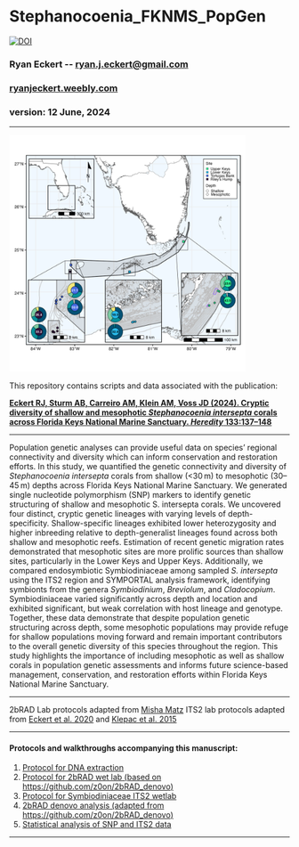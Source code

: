 # Stephanocoenia_FKNMS_PopGen

[![DOI](https://zenodo.org/badge/DOI/10.5281/zenodo/7130749.svg)](https://doi.org/10.5281/zenodo.7130749)




### Ryan Eckert -- <ryan.j.eckert@gmail.com>
### [ryanjeckert.weebly.com](https://ryanjeckert.weebly.com)
### version: 12 June, 2024

------------------------------------------------------------------------
<img src="figures/figure1.png" width="425"/>

This repository contains scripts and data associated with the publication:

**[Eckert RJ, Sturm AB, Carreiro AM, Klein AM, Voss JD (2024). Cryptic diversity of shallow and mesophotic *Stephanocoenia intersepta* corals across Florida Keys National Marine Sanctuary. *Heredity* 133:137–148](https://www.nature.com/articles/s41437-024-00698-x)**

------------------------------------------------------------------------
Population genetic analyses can provide useful data on species’ regional connectivity and diversity which can inform conservation and restoration efforts. In this study, we quantified the genetic connectivity and diversity of *Stephanocoenia intersepta* corals from shallow (<30 m) to mesophotic (30–45 m) depths across Florida Keys National Marine Sanctuary. We generated single nucleotide polymorphism (SNP) markers to identify genetic structuring of shallow and mesophotic S. intersepta corals. We uncovered four distinct, cryptic genetic lineages with varying levels of depth-specificity. Shallow-specific lineages exhibited lower heterozygosity and higher inbreeding relative to depth-generalist lineages found across both shallow and mesophotic reefs. Estimation of recent genetic migration rates demonstrated that mesophotic sites are more prolific sources than shallow sites, particularly in the Lower Keys and Upper Keys. Additionally, we compared endosymbiotic Symbiodiniaceae among sampled *S. intersepta* using the ITS2 region and SYMPORTAL analysis framework, identifying symbionts from the genera *Symbiodinium*, *Breviolum*, and *Cladocopium*. Symbiodiniaceae varied significantly across depth and location and exhibited significant, but weak correlation with host lineage and genotype. Together, these data demonstrate that despite population genetic structuring across depth, some mesophotic populations may provide refuge for shallow populations moving forward and remain important contributors to the overall genetic diversity of this species throughout the region. This study highlights the importance of including mesophotic as well as shallow corals in population genetic assessments and informs future science-based management, conservation, and restoration efforts within Florida Keys National Marine Sanctuary.

------------------------------------------------------------------------

2bRAD Lab protocols adapted from [Misha Matz](https://docs.google.com/document/d/1am7L_Pa5JQ4sSx0eT5j4vdNPy5FUAtMZRsJZ0Ar5g9U/edit?usp=sharing)
ITS2 lab protocols adapted from [Eckert et al. 2020](https://doi.org/10.3389/fmicb.2020.00518) and [Klepac et al. 2015](https://doi.org/10.3354/meps11369)

------------------------------------------------------------------------

#### Protocols and walkthroughs accompanying this manuscript:

1.  [Protocol for DNA extraction](https://ryaneckert.github.io/labProtocols/dnaExtraction/)
2.  [Protocol for 2bRAD wet lab (based on https://github.com/z0on/2bRAD_denovo)](https://ryaneckert.github.io/labProtocols/2bRAD/)
3.  [Protocol for Symbiodiniaceae ITS2 wetlab](https://ryaneckert.github.io/labProtocols/its2/)
4.  [2bRAD denovo analysis (adapted from https://github.com/z0on/2bRAD_denovo)](https://ryaneckert.github.io/Stephanocoenia_FKNMS_PopGen/code/)
5.  [Statistical analysis of SNP and ITS2 data](https://ryaneckert.github.io/Stephanocoenia_FKNMS_PopGen/data/)

------------------------------------------------------------------------
